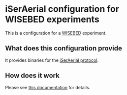 iSerAerial configuration for WISEBED experiments
==============
This is a configuration for a [WISEBED](http://wisebed.eu) experiment. 

What does this configuration provide
-------------
It provides binaries for the 
[iSerAerial protocol](https://github.com/itm/netty-handlerstack/wiki/ISerAerial-Protocol-Decoder-Encoder).

How does it work
-------------
Please see [this documentation](https://github.com/itm/wisebed-experiments/blob/master/README.md) for details.


